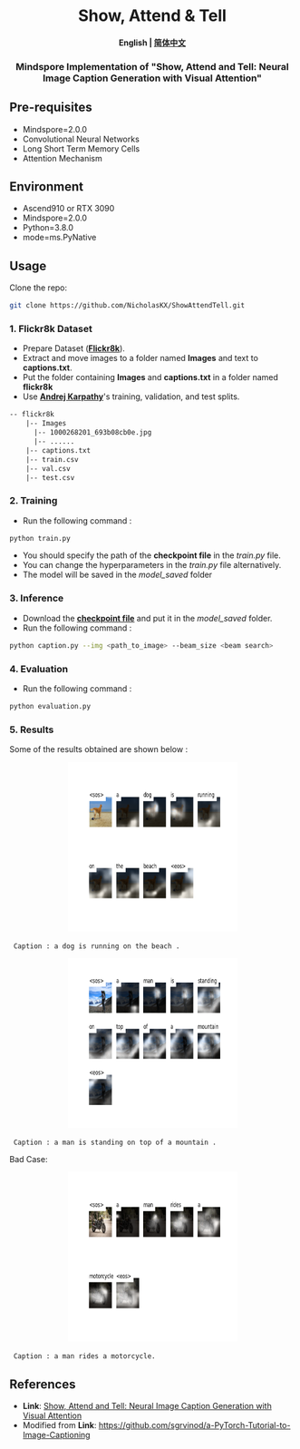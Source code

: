 # 
<h1 align="center">
        Show, Attend & Tell
</h1>
<h4 align="center">
    <p>
        <b>English</b> |
        <a href="https://github.com/NicholasKX/ShowAttendTell/blob/main/README_zh.md">简体中文</a>
    </p>
</h4>
<h3 align="center">
    <p>Mindspore Implementation of "Show, Attend and Tell: Neural Image Caption Generation with Visual Attention"</p>
</h3>


## Pre-requisites

* Mindspore=2.0.0
* Convolutional Neural Networks
* Long Short Term Memory Cells
* Attention Mechanism

## Environment
* Ascend910 or RTX 3090
* Mindspore=2.0.0
* Python=3.8.0
* mode=ms.PyNative

## Usage
Clone the repo:
```bash
git clone https://github.com/NicholasKX/ShowAttendTell.git
```

### 1. Flickr8k Dataset 
* Prepare Dataset  ([**Flickr8k**](https://www.kaggle.com/shadabhussain/flickr8k)). 
* Extract and move images to a folder named **Images** and text to **captions.txt**. 
* Put the folder containing **Images** and **captions.txt** in a folder named **flickr8k** 
* Use [**Andrej Karpathy**](http://cs.stanford.edu/people/karpathy/deepimagesent/caption_datasets.zip)'s training, validation, and test splits.
```angular2html
-- flickr8k
    |-- Images
      |-- 1000268201_693b08cb0e.jpg
      |-- ......
    |-- captions.txt
    |-- train.csv
    |-- val.csv
    |-- test.csv
```

### 2. Training
* Run the following command : 
```bash
python train.py
```
* You should specify the path of the **checkpoint file** in the _train.py_ file.
* You can change the hyperparameters in the _train.py_ file alternatively.
* The model will be saved in the _model_saved_ folder
### 3. Inference
* Download the [**checkpoint file**](https://openi.pcl.ac.cn/Kayxxx/ShowAndTell/src/branch/master/model_saved) and put it in the _model_saved_ folder.
* Run the following command : 
```bash
python caption.py --img <path_to_image> --beam_size <beam search>
```
### 4. Evaluation
* Run the following command : 
```bash
python evaluation.py
```


### 5. Results
Some of the results obtained are shown below :
<p align="center">
  <img width="299" height="299" src="assets/dog_out.png">
</p>
<pre><code> Caption : a dog is running on the beach . </code></pre> 

<p align="center">
  <img width="299" height="299" src="assets/hiking_out.png">
</p>
<pre><code> Caption : a man is standing on top of a mountain . </code></pre> 

Bad Case: 
<p align="center">
  <img width="299" height="299" src="assets/motocycle_out.png">
</p>
<pre><code> Caption : a man rides a motorcycle. </code></pre> 


## References
* **Link**: [Show, Attend and Tell: Neural Image Caption Generation with Visual Attention](https://arxiv.org/abs/1502.03044)
* Modified from **Link**: https://github.com/sgrvinod/a-PyTorch-Tutorial-to-Image-Captioning
